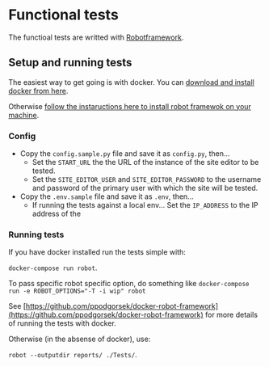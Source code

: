 Functional tests
================

The functioal tests are writted with [Robotframework](http://robotframework.org).

## Setup and running tests

The easiest way to get going is with docker. You can [download and install docker from here](https://www.docker.com/get-started). 

Otherwise [follow the instaructions here to install robot framewok on your machine](https://github.com/robotframework/robotframework/blob/master/INSTALL.rst). 

### Config

 * Copy the `config.sample.py` file and save it as `config.py`, then...
   * Set the `START_URL` the the URL of the instance of the site editor to be tested.
   * Set the `SITE_EDITOR_USER` and `SITE_EDITOR_PASSWORD` to the username and password of the primary user with which the site will be tested.
 * Copy the `.env.sample` file and save it as `.env`, then...
   * If running the tests against a local env... Set the `IP_ADDRESS` to the IP address of the 

### Running tests

If you have docker installed run the tests simple with:

`docker-compose run robot`.

To pass specific robot specific option, do something like `docker-compose run -e ROBOT_OPTIONS="-T -i wip" robot`

See [https://github.com/ppodgorsek/docker-robot-framework](https://github.com/ppodgorsek/docker-robot-framework) for more details of running the tests with docker.

Otherwise (in the absense of docker), use: 

`robot --outputdir reports/ ./Tests/`. 

